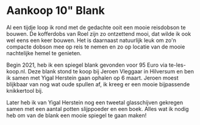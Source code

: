 # Aankoop 10" Blank

Al een tijdje loop ik rond met de gedachte ooit een mooie reisdobson te bouwen. De kofferdobs van Roel zijn zo ontzettend mooi, dat wilde ik ook wel eens een keer bouwen. Het is daarnaast natuurlijk leuk om zo'n compacte dobson mee op reis te nemen en zo op locatie van de mooie nachtelijke hemel te genieten.

Begin 2021, heb ik een spiegel blank gevonden voor 95 Euro via te-les-koop.nl. Deze blank stond te koop bij Jeroen Vleggaar in Hilversum en ben ik samen met Yigal Herstein gaan ophalen op 6 maart. Jeroen moest blijkbaar van nog wat oude spullen af, ik kreeg er een mooie bijpassende knikkertool bij.

Later heb ik van Yigal Herstein nog een tweetal glasschijven gekregen samen met een aantal potten slijppoeder en een boek. Alles wat ik nodig heb om van de blank een mooie spiegel te gaan maken!
